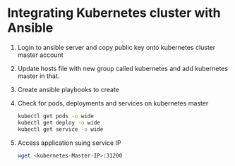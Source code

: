 # Integrating Kubernetes cluster with Ansible

1. Login to ansible server and copy public key onto kubernetes cluster master account 

1. Update hosts file with new group called kubernetes and add kubernetes master in that. 

1. Create ansible playbooks to create
		
1.  Check for pods, deployments and services on kubernetes master
    ```sh 
    kubectl get pods -o wide 
    kubectl get deploy -o wide
    kubectl get service -o wide
    ```
	
1. Access application suing service IP
   ```sh
   wget <kubernetes-Master-IP>:31200
   ```